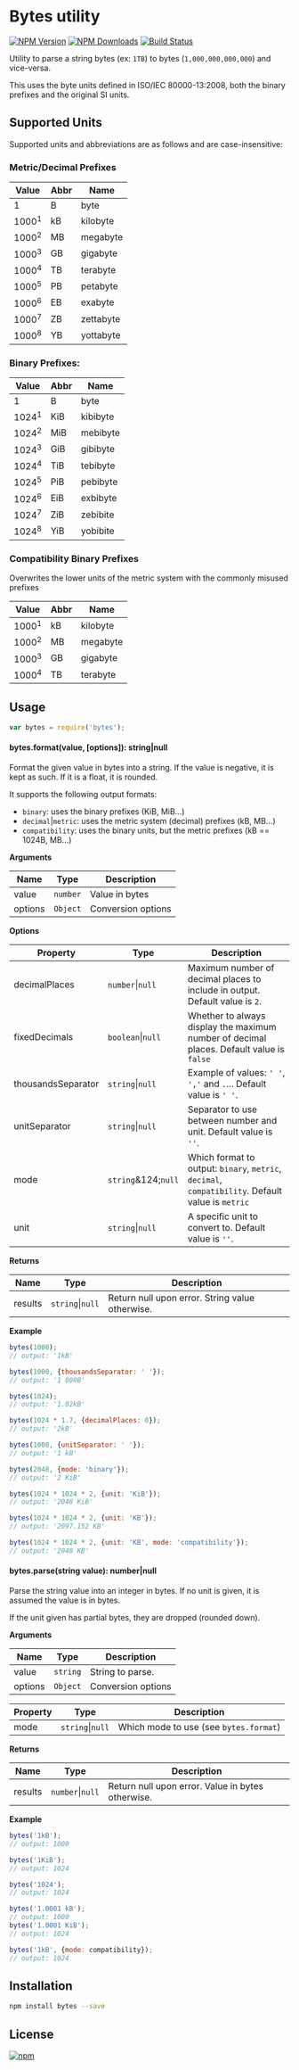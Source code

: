 # Bytes utility

[![NPM Version][npm-image]][npm-url]
[![NPM Downloads][downloads-image]][downloads-url]
[![Build Status][travis-image]][travis-url]

Utility to parse a string bytes (ex: `1TB`) to bytes (`1,000,000,000,000`) and vice-versa.

This uses the byte units defined in ISO/IEC 80000-13:2008, both the binary prefixes and the original SI units.


## Supported Units

Supported units and abbreviations are as follows and are case-insensitive:

### Metric/Decimal Prefixes

|      Value       | Abbr |   Name    |
| ---------------- | ---- | --------- |
| 1                | B    | byte      |
| 1000<sup>1</sup> | kB   | kilobyte  |
| 1000<sup>2</sup> | MB   | megabyte  |
| 1000<sup>3</sup> | GB   | gigabyte  |
| 1000<sup>4</sup> | TB   | terabyte  |
| 1000<sup>5</sup> | PB   | petabyte  |
| 1000<sup>6</sup> | EB   | exabyte   |
| 1000<sup>7</sup> | ZB   | zettabyte |
| 1000<sup>8</sup> | YB   | yottabyte |


### Binary Prefixes:

|      Value       | Abbr |   Name    |
| ---------------- | ---- | --------- |
| 1                | B    | byte      |
| 1024<sup>1</sup> | KiB  | kibibyte  |
| 1024<sup>2</sup> | MiB  | mebibyte  |
| 1024<sup>3</sup> | GiB  | gibibyte  |
| 1024<sup>4</sup> | TiB  | tebibyte  |
| 1024<sup>5</sup> | PiB  | pebibyte  |
| 1024<sup>6</sup> | EiB  | exbibyte  |
| 1024<sup>7</sup> | ZiB  | zebibite  |
| 1024<sup>8</sup> | YiB  | yobibite  |


### Compatibility Binary Prefixes

Overwrites the lower units of the metric system with the commonly misused prefixes

|      Value       | Abbr |   Name    |
| ---------------- | ---- | --------- |
| 1000<sup>1</sup> | kB   | kilobyte  |
| 1000<sup>2</sup> | MB   | megabyte  |
| 1000<sup>3</sup> | GB   | gigabyte  |
| 1000<sup>4</sup> | TB   | terabyte  |

## Usage

```js
var bytes = require('bytes');
```



#### bytes.format(value, [options]): string|null

Format the given value in bytes into a string. If the value is negative, it is kept as such. If it is a float, it is
 rounded.

It supports the following output formats:

 * `binary`: uses the binary prefixes (KiB, MiB...)
 * `decimal`|`metric`: uses the metric system (decimal) prefixes (kB, MB...)
 * `compatibility`: uses the binary units, but the metric prefixes (kB == 1024B, MB...)

**Arguments**

| Name    | Type   | Description        |
|---------|--------|--------------------|
| value   | `number` | Value in bytes     |
| options | `Object` | Conversion options |

**Options**

| Property          | Type   | Description                                                                             |
|-------------------|--------|-----------------------------------------------------------------------------------------|
| decimalPlaces | `number`&#124;`null` | Maximum number of decimal places to include in output. Default value is `2`. |
| fixedDecimals | `boolean`&#124;`null` | Whether to always display the maximum number of decimal places. Default value is `false` |
| thousandsSeparator | `string`&#124;`null` | Example of values: `' '`, `','` and `.`... Default value is `' '`. |
| unitSeparator | `string`&#124;`null` | Separator to use between number and unit. Default value is `''`. |
| mode         | `string`&124;`null` | Which format to output: `binary`, `metric`, `decimal`, `compatibility`. Default value is `metric` |
| unit | `string`&#124;`null` | A specific unit to convert to. Default value is `''`. |
**Returns**

| Name    | Type        | Description             |
|---------|-------------|-------------------------|
| results | `string`&#124;`null` | Return null upon error. String value otherwise. |

**Example**

```js
bytes(1000);
// output: '1kB'

bytes(1000, {thousandsSeparator: ' '});
// output: '1 000B'

bytes(1024);
// output: '1.02kB'

bytes(1024 * 1.7, {decimalPlaces: 0});
// output: '2kB'

bytes(1000, {unitSeparator: ' '});
// output: '1 kB'

bytes(2048, {mode: 'binary'});
// output: '2 KiB'

bytes(1024 * 1024 * 2, {unit: 'KiB'});
// output: '2048 KiB'

bytes(1024 * 1024 * 2, {unit: 'KB'});
// output: '2097.152 KB'

bytes(1024 * 1024 * 2, {unit: 'KB', mode: 'compatibility'});
// output: '2048 KB'
```



#### bytes.parse(string value): number|null

Parse the string value into an integer in bytes. If no unit is given, it is assumed the value is in bytes.

If the unit given has partial bytes, they are dropped (rounded down).


**Arguments**

| Name          | Type     | Description        |
|---------------|----------|--------------------|
| value         | `string` | String to parse.   |
| options | `Object` | Conversion options |

|       Property       |          Type         | Description |
| -------------------- | --------------------- | ----------- |
| mode   | `string`&#124;`null` | Which mode to use (see `bytes.format`) |

**Returns**

| Name    | Type        | Description             |
|---------|-------------|-------------------------|
| results | `number`&#124;`null` | Return null upon error. Value in bytes otherwise. |

**Example**

```js
bytes('1kB');
// output: 1000

bytes('1KiB');
// output: 1024

bytes('1024');
// output: 1024

bytes('1.0001 kB');
// output: 1000
bytes('1.0001 KiB');
// output: 1024

bytes('1kB', {mode: compatibility});
// output: 1024
```

## Installation

```bash
npm install bytes --save
```

## License

[![npm](https://img.shields.io/npm/l/express.svg)](https://github.com/visionmedia/bytes.js/blob/master/LICENSE)

[downloads-image]: https://img.shields.io/npm/dm/bytes.svg
[downloads-url]: https://npmjs.org/package/bytes
[npm-image]: https://img.shields.io/npm/v/bytes.svg
[npm-url]: https://npmjs.org/package/bytes
[travis-image]: https://img.shields.io/travis/visionmedia/bytes.js/master.svg
[travis-url]: https://travis-ci.org/visionmedia/bytes.js
